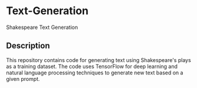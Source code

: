 # Text-Generation



Shakespeare Text Generation

## Description

This repository contains code for generating text using Shakespeare's plays as a training dataset. The code uses TensorFlow for deep learning and natural language processing techniques to generate new text based on a given prompt.

